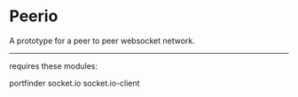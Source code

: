 Peerio
======

A prototype for a peer to peer websocket network.

-------------------------------------------------------------------

requires these modules:

portfinder
socket.io
socket.io-client
